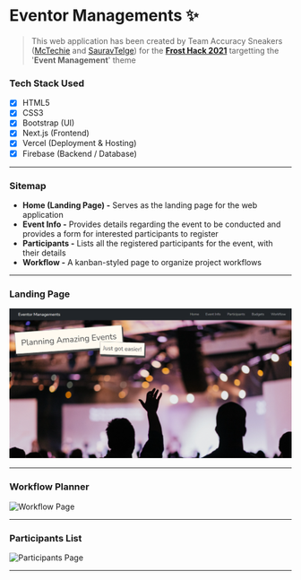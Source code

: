 # Eventor Managements :sparkles:

> This web application has been created by Team Accuracy Sneakers ([McTechie](https://github.com/McTechie) and [SauravTelge](https://github.com/SauravTelge)) for the [**Frost Hack 2021**](https://frosthack.com/) targetting the '**Event Management**' theme

### Tech Stack Used

- [x] HTML5
- [x] CSS3
- [x] Bootstrap (UI)
- [x] Next.js (Frontend)
- [x] Vercel (Deployment &amp; Hosting)
- [x] Firebase (Backend / Database)

---

### Sitemap

- **Home (Landing Page) -** Serves as the landing page for the web application
- **Event Info -** Provides details regarding the event to be conducted and provides a form for interested participants to register
- **Participants -** Lists all the registered participants for the event, with their details
- **Workflow -** A kanban-styled page to organize project workflows

---

### Landing Page

![Landing Page](./assets/landing.png)

---

### Workflow Planner

![Workflow Page](./assets/workflow.png)

---

### Participants List

![Participants Page](./assets/participants.png)

---
